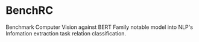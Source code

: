 # BenchRC
Benchmark Computer Vision against BERT Family notable model into NLP's Infomation extraction task relation classification.
